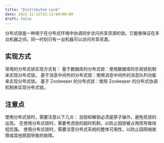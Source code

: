 ```yaml
---
title: "Distributed Lock"
date: 2022-12-21T15:11:08+08:00
draft: false
---
```


分布式锁是一种用于在分布式环境中协调同步访问共享资源的锁。它能够保证在多台机器之间，同一时刻只有一台机器可以访问共享资源。

## 实现方式

常用的分布式锁实现方式有：
基于数据库的分布式锁：使用数据库的乐观锁机制来实现分布式锁。
基于消息中间件的分布式锁：使用消息中间件的消息队列功能来实现分布式锁。
基于 Zookeeper 的分布式锁：使用 Zookeeper 的分布式协调机制来实现分布式锁。

## 注意点

使用分布式锁时，需要注意以下几点：
加锁和解锁必须是原子操作，避免死锁的出现。
在使用分布式锁时，需要考虑锁的超时机制，以防止因锁被占用而导致线程饥饿。
使用分布式锁时，需要注意分布式系统的整体可用性，以防止因网络故障或其他原因导致的故障。


